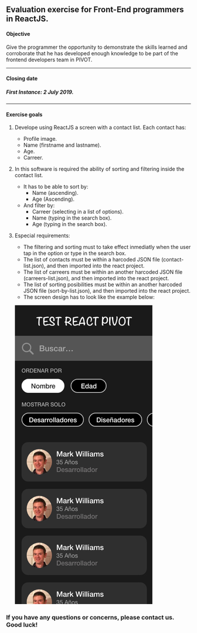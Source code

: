 ## Evaluation exercise for Front-End programmers in ReactJS.

#### Objective
Give the programmer the opportunity to demonstrate the skills learned and corroborate that he has developed enough knowledge to be part of the frontend developers team in PIVOT.

---
#### Closing date

##### First Instance: 2 July 2019.

---
#### Exercise goals

1. Develope using ReactJS a screen with a contact list. Each contact has:
    * Profile image.
    * Name (firstname and lastname).
    * Age.
    * Carreer.
    
2. In this software is required the ability of sorting and filtering inside the contact list.
    * It has to be able to sort by:
        * Name (ascending).
        * Age (Ascending).
    * And filter by:
        * Carreer (selecting in a list of options).
        * Name (typing in the search box).
        * Age (typing in the search box).
        
3. Especial requirements:
    * The filtering and sorting must to take effect inmediatly when the user tap in the option or type in the search box.
    * The list of contacts must be within a harcoded JSON file (contact-list.json), and then imported into the react project.
    * The list of carreers must be within an another harcoded JSON file (carreers-list.json), and then imported into the react project.
    * The list of sorting posibilities must be within an another harcoded JSON file (sort-by-list.json), and then imported into the react project.
    * The screen design has to look like the example below:
    
    ![alt text](https://raw.githubusercontent.com/gabiparrello/PIVOT-react-programmers-test/master/PIVOT-react-programmers-test-mockup.jpg "MOCKUP")
    
  
### If you have any questions or concerns, please contact us. Good luck!
  
